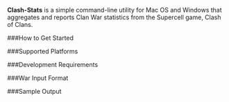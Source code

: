 **Clash-Stats** is a simple command-line utility for Mac OS and Windows that aggregates and reports Clan War statistics from the Supercell game, Clash of Clans.

###How to Get Started

###Supported Platforms

###Development Requirements

###War Input Format

###Sample Output

